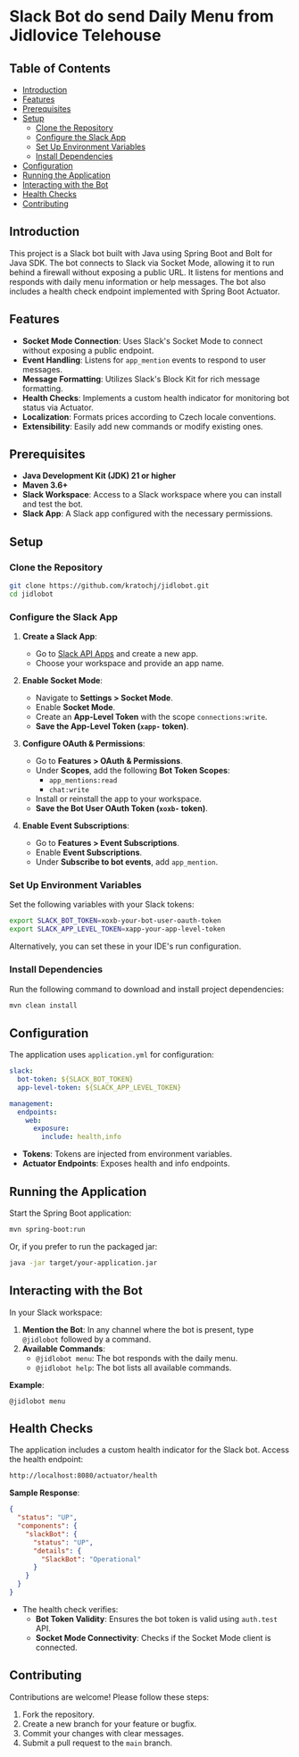 # Slack Bot do send Daily Menu from Jidlovice Telehouse

## Table of Contents

- [Introduction](#introduction)
- [Features](#features)
- [Prerequisites](#prerequisites)
- [Setup](#setup)
    - [Clone the Repository](#clone-the-repository)
    - [Configure the Slack App](#configure-the-slack-app)
    - [Set Up Environment Variables](#set-up-environment-variables)
    - [Install Dependencies](#install-dependencies)
- [Configuration](#configuration)
- [Running the Application](#running-the-application)
- [Interacting with the Bot](#interacting-with-the-bot)
- [Health Checks](#health-checks)
- [Contributing](#contributing)

## Introduction

This project is a Slack bot built with Java using Spring Boot and Bolt for Java SDK. The bot connects to Slack via Socket Mode, allowing it to run behind a firewall without exposing a public URL. It listens for mentions and responds with daily menu information or help messages. The bot also includes a health check endpoint implemented with Spring Boot Actuator.

## Features

- **Socket Mode Connection**: Uses Slack's Socket Mode to connect without exposing a public endpoint.
- **Event Handling**: Listens for `app_mention` events to respond to user messages.
- **Message Formatting**: Utilizes Slack's Block Kit for rich message formatting.
- **Health Checks**: Implements a custom health indicator for monitoring bot status via Actuator.
- **Localization**: Formats prices according to Czech locale conventions.
- **Extensibility**: Easily add new commands or modify existing ones.

## Prerequisites

- **Java Development Kit (JDK) 21 or higher**
- **Maven 3.6+**
- **Slack Workspace**: Access to a Slack workspace where you can install and test the bot.
- **Slack App**: A Slack app configured with the necessary permissions.

## Setup

### Clone the Repository

```bash
git clone https://github.com/kratochj/jidlobot.git
cd jidlobot
```

### Configure the Slack App

1. **Create a Slack App**:
    - Go to [Slack API Apps](https://api.slack.com/apps) and create a new app.
    - Choose your workspace and provide an app name.

2. **Enable Socket Mode**:
    - Navigate to **Settings > Socket Mode**.
    - Enable **Socket Mode**.
    - Create an **App-Level Token** with the scope `connections:write`.
    - **Save the App-Level Token (`xapp-` token)**.

3. **Configure OAuth & Permissions**:
    - Go to **Features > OAuth & Permissions**.
    - Under **Scopes**, add the following **Bot Token Scopes**:
        - `app_mentions:read`
        - `chat:write`
    - Install or reinstall the app to your workspace.
    - **Save the Bot User OAuth Token (`xoxb-` token)**.

4. **Enable Event Subscriptions**:
    - Go to **Features > Event Subscriptions**.
    - Enable **Event Subscriptions**.
    - Under **Subscribe to bot events**, add `app_mention`.

### Set Up Environment Variables

Set the following variables with your Slack tokens:

```bash
export SLACK_BOT_TOKEN=xoxb-your-bot-user-oauth-token
export SLACK_APP_LEVEL_TOKEN=xapp-your-app-level-token
```

Alternatively, you can set these in your IDE's run configuration.

### Install Dependencies

Run the following command to download and install project dependencies:

```bash
mvn clean install
```

## Configuration

The application uses `application.yml` for configuration:

```yaml
slack:
  bot-token: ${SLACK_BOT_TOKEN}
  app-level-token: ${SLACK_APP_LEVEL_TOKEN}

management:
  endpoints:
    web:
      exposure:
        include: health,info
```

- **Tokens**: Tokens are injected from environment variables.
- **Actuator Endpoints**: Exposes health and info endpoints.

## Running the Application

Start the Spring Boot application:

```bash
mvn spring-boot:run
```

Or, if you prefer to run the packaged jar:

```bash
java -jar target/your-application.jar
```

## Interacting with the Bot

In your Slack workspace:

1. **Mention the Bot**: In any channel where the bot is present, type `@jidlobot` followed by a command.
2. **Available Commands**:
    - `@jidlobot menu`: The bot responds with the daily menu.
    - `@jidlobot help`: The bot lists all available commands.

**Example**:

```
@jidlobot menu
```

## Health Checks

The application includes a custom health indicator for the Slack bot. Access the health endpoint:

```bash
http://localhost:8080/actuator/health
```

**Sample Response**:

```json
{
  "status": "UP",
  "components": {
    "slackBot": {
      "status": "UP",
      "details": {
        "SlackBot": "Operational"
      }
    }
  }
}
```

- The health check verifies:
    - **Bot Token Validity**: Ensures the bot token is valid using `auth.test` API.
    - **Socket Mode Connectivity**: Checks if the Socket Mode client is connected.

## Contributing

Contributions are welcome! Please follow these steps:

1. Fork the repository.
2. Create a new branch for your feature or bugfix.
3. Commit your changes with clear messages.
4. Submit a pull request to the `main` branch.

